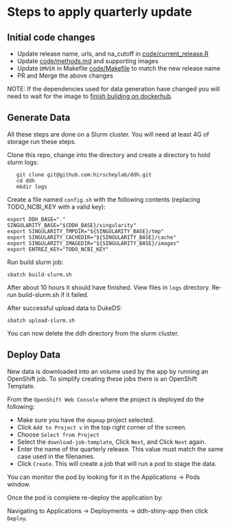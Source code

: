 # Steps to apply quarterly update

## Initial code changes
- Update release name, urls, and na_cutoff in [code/current_release.R]( https://github.com/hirscheylab/ddh/blob/master/code/current_release.R)
- Update [code/methods.md](https://github.com/hirscheylab/ddh/blob/master/code/methods.md) and supporting images
- Update `DMVER` in Makefile [code/Makefile](https://github.com/hirscheylab/ddh/blob/98e53f956439c570aefa7b8b2583cee1f84e8b2e/Makefile#L13) to match the new release name
- PR and Merge the above changes

NOTE: If the dependencies used for data generation have changed you will need to wait for the image to [finish buliding on dockerhub](https://hub.docker.com/repository/docker/dukegcb/ddh).

## Generate Data
All these steps are done on a Slurm cluster.
You will need at least 4G of storage run these steps.

Clone this repo, change into the directory and create a directory to hold slurm logs:
```
   git clone git@github.com:hirscheylab/ddh.git
   cd ddh   
   mkdir logs
```
Create a file named `config.sh` with the following contents (replacing TODO_NCBI_KEY with a valid key):
```
export DDH_BASE="."
SINGULARITY_BASE="${DDH_BASE}/singularity"
export SINGULARITY_TMPDIR="${SINGULARITY_BASE}/tmp"
export SINGULARITY_CACHEDIR="${SINGULARITY_BASE}/cache"
export SINGULARITY_IMAGEDIR="${SINGULARITY_BASE}/images"
export ENTREZ_KEY="TODO_NCBI_KEY"
```

Run build slurm job:
```
sbatch build-slurm.sh
```

After about 10 hours it should have finished.
View files in `logs` directory.
Re-run build-slurm.sh if it failed.

After successful upload data to DukeDS:
```
sbatch upload-slurm.sh
```

You can now delete the ddh directory from the slurm cluster.

## Deploy Data
New data is downloaded into an volume used by the app by running an OpenShift job.
To simplify creating these jobs there is an OpenShift Template.

From the `OpenShift Web Console` where the project is deployed do the following:
- Make sure you have the `depmap` project selected.
- Click `Add to Project v` in the top right corner of the screen.
- Choose `Select from Project`
- Select the `download-job-template`, Click `Next`, and Click `Next` again.
- Enter the name of the quarterly release. This value must match the same case used in the filenames.
- Click `Create`.
This will create a job that will run a pod to stage the data.

You can monitor the pod by looking for it in the Applications -> Pods window.

Once the pod is complete re-deploy the application by:

Navigating to Applications -> Deployments -> ddh-shiny-app then click `Deploy`.



